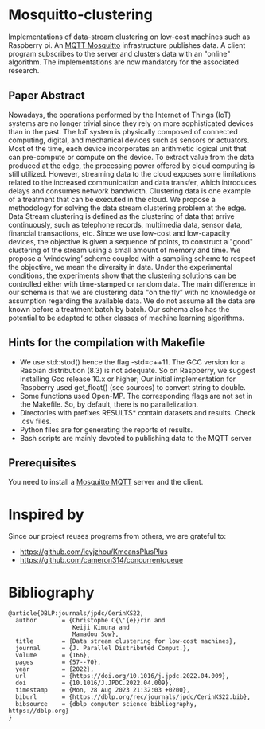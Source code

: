# Mosquitto-clustering

Implementations of data-stream clustering on low-cost machines such as Raspberry pi. An [MQTT Mosquitto](https://mosquitto.org/) infrastructure publishes data. A client program subscribes to the server and clusters data with an "online" algorithm. The implementations are now mandatory for the associated research.

## Paper Abstract

Nowadays, the operations performed by the Internet of Things (IoT) systems are no longer trivial
since they rely on more sophisticated devices than in the past. The IoT system is physically
composed of connected computing, digital, and mechanical devices such as sensors or actuators.
Most of the time, each device incorporates an arithmetic logical unit that can pre-compute or
compute on the device. To extract value from the data produced at the edge, the processing power
offered by cloud computing is still utilized. However, streaming data to the cloud exposes some
limitations related to the increased communication and data transfer, which introduces delays
and consumes network bandwidth. Clustering data is one example of a treatment that can be
executed in the cloud. We propose a methodology for solving the data stream
clustering problem at the edge. Data Stream clustering is defined as the clustering of data
that arrive continuously, such as telephone records, multimedia data, sensor data, financial
transactions, etc. Since we use low-cost and low-capacity devices, the objective is given a
sequence of points, to construct a "good" clustering of the stream using a small amount of memory
and time. We propose a ’windowing’ scheme coupled with a sampling scheme to respect the
objective, we mean the diversity in data. Under the experimental conditions, the experiments show that the clustering solutions
can be controlled either with time-stamped or random data. The main difference in our
schema is that we are clustering data "on the fly” with no knowledge or assumption regarding
the available data. We do not assume all the data are known before a treatment batch by
batch. Our schema also has the potential to be adapted to other classes of machine learning
algorithms.

## Hints for the compilation with Makefile

* We use std::stod() hence the flag -std=c++11. The GCC version for a Raspian distribution (8.3) is not adequate. So on Raspberry, we suggest installing Gcc release 10.x or higher; Our initial implementation for Raspberry used get_float() (see sources) to convert string to double.
* Some functions used Open-MP. The corresponding flags are not set in the Makefile. So, by default, there is no parallelization.
* Directories with prefixes RESULTS* contain datasets and results. Check .csv files.
* Python files are for generating the reports of results.
* Bash scripts are mainly devoted to publishing data to the MQTT server

## Prerequisites

You need to install a [Mosquitto MQTT](https://mosquitto.org/) server and the client. 

# Inspired by

Since our project reuses programs from others, we are grateful to:
* https://github.com/ieyjzhou/KmeansPlusPlus
* https://github.com/cameron314/concurrentqueue

# Bibliography

```
@article{DBLP:journals/jpdc/CerinKS22,
  author       = {Christophe C{\'{e}}rin and
                  Keiji Kimura and
                  Mamadou Sow},
  title        = {Data stream clustering for low-cost machines},
  journal      = {J. Parallel Distributed Comput.},
  volume       = {166},
  pages        = {57--70},
  year         = {2022},
  url          = {https://doi.org/10.1016/j.jpdc.2022.04.009},
  doi          = {10.1016/J.JPDC.2022.04.009},
  timestamp    = {Mon, 28 Aug 2023 21:32:03 +0200},
  biburl       = {https://dblp.org/rec/journals/jpdc/CerinKS22.bib},
  bibsource    = {dblp computer science bibliography, https://dblp.org}
}
```
